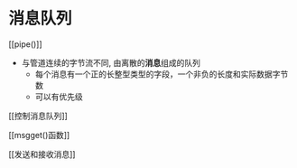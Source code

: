 # 消息队列

[[pipe()]]

- 与管道连续的字节流不同, 由离散的**消息**组成的队列
  - 每个消息有一个正的长整型类型的字段，一个非负的长度和实际数据字节数 
  - 可以有优先级
  
[[控制消息队列]]
  
[[msgget()函数]]

[[发送和接收消息]]

